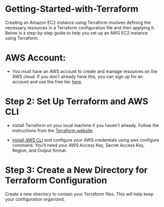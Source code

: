 # Getting-Started-with-Terraform
Creating an Amazon EC2 instance using Terraform involves defining the necessary resources in a Terraform configuration file and then applying it. Below is a step-by-step guide to help you set up an AWS EC2 instance using Terraform.

# AWS Account: 

* You must have an AWS account to create and manage resources on the AWS cloud. If you don’t already have this, you can sign up for an account and use the free tier [here](https://aws.amazon.com/). 

# Step 2: Set Up Terraform and AWS CLI

* Install Terraform on your local machine if you haven't already. Follow the instructions from the [Terraform website]().
  
* [Install AWS CLI](https://docs.aws.amazon.com/cli/latest/userguide/getting-started-install.html) and configure your AWS credentials using aws configure command. You'll need your AWS Access Key, Secret Access Key, Region, and Output format.

# Step 3: Create a New Directory for Terraform Configuration

Create a new directory to contain your Terraform files. This will help keep your configuration organized.
